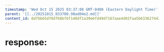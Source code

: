 ```yaml
---
timestamp: 'Wed Oct 15 2025 03:37:08 GMT-0400 (Eastern Daylight Time)'
parent: '[[../20251015_033708.98ad04e2.md]]'
content_id: 6d76b65d70df68bf6f140df1a39e6fd49d7167aae4d02faa5b63362744266256
---
```


# response:
